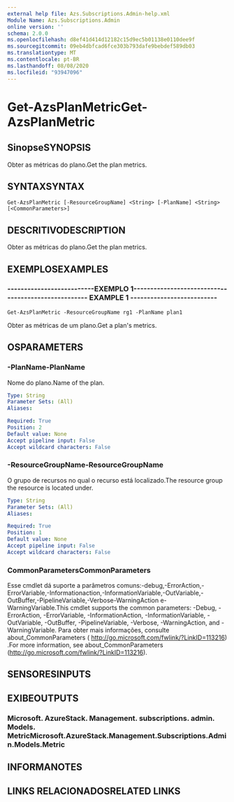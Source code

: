 ```yaml
---
external help file: Azs.Subscriptions.Admin-help.xml
Module Name: Azs.Subscriptions.Admin
online version: ''
schema: 2.0.0
ms.openlocfilehash: d8ef41d414d12182c15d9ec5b01138e0110dee9f
ms.sourcegitcommit: 09eb4dbfcad6fce303b793dafe9bebdef589db03
ms.translationtype: MT
ms.contentlocale: pt-BR
ms.lasthandoff: 08/08/2020
ms.locfileid: "93947096"
---
```

# <span data-ttu-id="53ecb-101">Get-AzsPlanMetric</span><span class="sxs-lookup"><span data-stu-id="53ecb-101">Get-AzsPlanMetric</span></span>

## <span data-ttu-id="53ecb-102">Sinopse</span><span class="sxs-lookup"><span data-stu-id="53ecb-102">SYNOPSIS</span></span>
<span data-ttu-id="53ecb-103">Obter as métricas do plano.</span><span class="sxs-lookup"><span data-stu-id="53ecb-103">Get the plan metrics.</span></span>

## <span data-ttu-id="53ecb-104">SYNTAX</span><span class="sxs-lookup"><span data-stu-id="53ecb-104">SYNTAX</span></span>

```
Get-AzsPlanMetric [-ResourceGroupName] <String> [-PlanName] <String> [<CommonParameters>]
```

## <span data-ttu-id="53ecb-105">DESCRITIVO</span><span class="sxs-lookup"><span data-stu-id="53ecb-105">DESCRIPTION</span></span>
<span data-ttu-id="53ecb-106">Obter as métricas do plano.</span><span class="sxs-lookup"><span data-stu-id="53ecb-106">Get the plan metrics.</span></span>

## <span data-ttu-id="53ecb-107">EXEMPLOS</span><span class="sxs-lookup"><span data-stu-id="53ecb-107">EXAMPLES</span></span>

### <span data-ttu-id="53ecb-108">--------------------------EXEMPLO 1--------------------------</span><span class="sxs-lookup"><span data-stu-id="53ecb-108">-------------------------- EXAMPLE 1 --------------------------</span></span>
```
Get-AzsPlanMetric -ResourceGroupName rg1 -PlanName plan1
```

<span data-ttu-id="53ecb-109">Obter as métricas de um plano.</span><span class="sxs-lookup"><span data-stu-id="53ecb-109">Get a plan's metrics.</span></span>

## <span data-ttu-id="53ecb-110">OS</span><span class="sxs-lookup"><span data-stu-id="53ecb-110">PARAMETERS</span></span>

### <span data-ttu-id="53ecb-111">-PlanName</span><span class="sxs-lookup"><span data-stu-id="53ecb-111">-PlanName</span></span>
<span data-ttu-id="53ecb-112">Nome do plano.</span><span class="sxs-lookup"><span data-stu-id="53ecb-112">Name of the plan.</span></span>

```yaml
Type: String
Parameter Sets: (All)
Aliases: 

Required: True
Position: 2
Default value: None
Accept pipeline input: False
Accept wildcard characters: False
```

### <span data-ttu-id="53ecb-113">-ResourceGroupName</span><span class="sxs-lookup"><span data-stu-id="53ecb-113">-ResourceGroupName</span></span>
<span data-ttu-id="53ecb-114">O grupo de recursos no qual o recurso está localizado.</span><span class="sxs-lookup"><span data-stu-id="53ecb-114">The resource group the resource is located under.</span></span>

```yaml
Type: String
Parameter Sets: (All)
Aliases: 

Required: True
Position: 1
Default value: None
Accept pipeline input: False
Accept wildcard characters: False
```

### <span data-ttu-id="53ecb-115">CommonParameters</span><span class="sxs-lookup"><span data-stu-id="53ecb-115">CommonParameters</span></span>
<span data-ttu-id="53ecb-116">Esse cmdlet dá suporte a parâmetros comuns:-debug,-ErrorAction,-ErrorVariable,-Informationaction,-InformationVariable,-OutVariable,-OutBuffer,-PipelineVariable,-Verbose-WarningAction e-WarningVariable.</span><span class="sxs-lookup"><span data-stu-id="53ecb-116">This cmdlet supports the common parameters: -Debug, -ErrorAction, -ErrorVariable, -InformationAction, -InformationVariable, -OutVariable, -OutBuffer, -PipelineVariable, -Verbose, -WarningAction, and -WarningVariable.</span></span> <span data-ttu-id="53ecb-117">Para obter mais informações, consulte about_CommonParameters ( http://go.microsoft.com/fwlink/?LinkID=113216) .</span><span class="sxs-lookup"><span data-stu-id="53ecb-117">For more information, see about_CommonParameters (http://go.microsoft.com/fwlink/?LinkID=113216).</span></span>

## <span data-ttu-id="53ecb-118">SENSORES</span><span class="sxs-lookup"><span data-stu-id="53ecb-118">INPUTS</span></span>

## <span data-ttu-id="53ecb-119">EXIBE</span><span class="sxs-lookup"><span data-stu-id="53ecb-119">OUTPUTS</span></span>

### <span data-ttu-id="53ecb-120">Microsoft. AzureStack. Management. subscriptions. admin. Models. Metric</span><span class="sxs-lookup"><span data-stu-id="53ecb-120">Microsoft.AzureStack.Management.Subscriptions.Admin.Models.Metric</span></span>

## <span data-ttu-id="53ecb-121">INFORMA</span><span class="sxs-lookup"><span data-stu-id="53ecb-121">NOTES</span></span>

## <span data-ttu-id="53ecb-122">LINKS RELACIONADOS</span><span class="sxs-lookup"><span data-stu-id="53ecb-122">RELATED LINKS</span></span>

